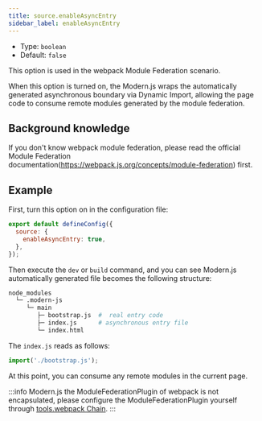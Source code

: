 ```yaml
---
title: source.enableAsyncEntry
sidebar_label: enableAsyncEntry
---
```


- Type: `boolean`
- Default: `false`

This option is used in the webpack Module Federation scenario.

When this option is turned on, the Modern.js wraps the automatically generated asynchronous boundary via Dynamic Import, allowing the page code to consume remote modules generated by the module federation.

## Background knowledge

If you don't know webpack module federation, please read the official Module Federation documentation(https://webpack.js.org/concepts/module-federation) first.

## Example

First, turn this option on in the configuration file:

```js title="modern.config.js"
export default defineConfig({
  source: {
    enableAsyncEntry: true,
  },
});
```

Then execute the `dev` or `build` command, and you can see Modern.js automatically generated file becomes the following structure:

```bash
node_modules
  └─ .modern-js
     └─ main
        ├─ bootstrap.js  #  real entry code
        ├─ index.js      # asynchronous entry file
        └─ index.html
```

The `index.js` reads as follows:

```js
import('./bootstrap.js');
```

At this point, you can consume any remote modules in the current page.

:::info
Modern.js the ModuleFederationPlugin of webpack is not encapsulated, please configure the ModuleFederationPlugin yourself through [tools.webpack Chain](/docs/configure/app/tools/webpack-chain).
:::
